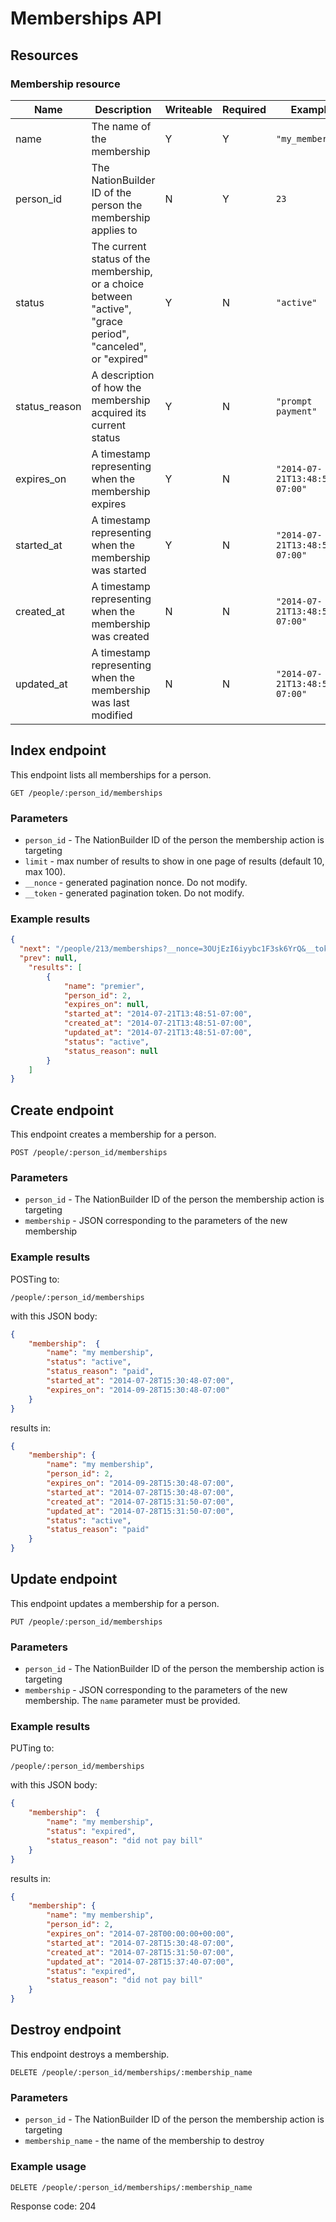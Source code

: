 # Memberships API

## Resources

### Membership resource

Name | Description | Writeable | Required | Examples
--- | --- | --- | --- | ---
name | The name of the membership | Y | Y | `"my_membership"`
person_id | The NationBuilder ID of the person the membership applies to | N | Y | `23`
status | The current status of the membership, or a choice between "active", "grace period", "canceled", or "expired" | Y | N | `"active"`
status_reason | A description of how the membership acquired its current status | Y | N | `"prompt payment"`
expires_on | A timestamp representing when the membership expires | Y | N | `"2014-07-21T13:48:51-07:00"`
started_at | A timestamp representing when the membership was started | Y | N | `"2014-07-21T13:48:51-07:00"`
created_at | A timestamp representing when the membership was created | N | N | `"2014-07-21T13:48:51-07:00"`
updated_at | A timestamp representing when the membership was last modified | N | N | `"2014-07-21T13:48:51-07:00"`

## Index endpoint

This endpoint lists all memberships for a person.

```
GET /people/:person_id/memberships
```

### Parameters

* `person_id` - The NationBuilder ID of the person the membership action is targeting
* `limit` - max number of results to show in one page of results (default 10, max 100).
* `__nonce` - generated pagination nonce. Do not modify.
* `__token` - generated pagination token. Do not modify.

### Example results

```json
{
  "next": "/people/213/memberships?__nonce=3OUjEzI6iyybc1F3sk6YrQ&__token=ADGvBW9wM69kUiss1KqTIyVeQ5M6OwiL6ttexRFnHK9m&limit=1",
  "prev": null,
    "results": [
        {
            "name": "premier",
            "person_id": 2,
            "expires_on": null,
            "started_at": "2014-07-21T13:48:51-07:00",
            "created_at": "2014-07-21T13:48:51-07:00",
            "updated_at": "2014-07-21T13:48:51-07:00",
            "status": "active",
            "status_reason": null
        }
    ]
}
```

## Create endpoint

This endpoint creates a membership for a person.

```
POST /people/:person_id/memberships
```

### Parameters

* `person_id` - The NationBuilder ID of the person the membership action is targeting
* `membership` - JSON corresponding to the parameters of the new membership

### Example results

POSTing to:

```
/people/:person_id/memberships
```

with this JSON body:

```json
{
    "membership":  {
        "name": "my membership",
        "status": "active",
        "status_reason": "paid",
        "started_at": "2014-07-28T15:30:48-07:00",
        "expires_on": "2014-09-28T15:30:48-07:00"
    }
}
```

results in:

```json
{
    "membership": {
        "name": "my membership",
        "person_id": 2,
        "expires_on": "2014-09-28T15:30:48-07:00",
        "started_at": "2014-07-28T15:30:48-07:00",
        "created_at": "2014-07-28T15:31:50-07:00",
        "updated_at": "2014-07-28T15:31:50-07:00",
        "status": "active",
        "status_reason": "paid"
    }
}
```

## Update endpoint

This endpoint updates a membership for a person.

```
PUT /people/:person_id/memberships
```

### Parameters

* `person_id` - The NationBuilder ID of the person the membership action is targeting
* `membership` - JSON corresponding to the parameters of the new membership. The `name` parameter must be provided.

### Example results

PUTing to:

```
/people/:person_id/memberships
```

with this JSON body:

```json
{
    "membership":  {
        "name": "my membership",
        "status": "expired",
        "status_reason": "did not pay bill"
    }
}
```

results in:

```json
{
    "membership": {
        "name": "my membership",
        "person_id": 2,
        "expires_on": "2014-07-28T00:00:00+00:00",
        "started_at": "2014-07-28T15:30:48-07:00",
        "created_at": "2014-07-28T15:31:50-07:00",
        "updated_at": "2014-07-28T15:37:40-07:00",
        "status": "expired",
        "status_reason": "did not pay bill"
    }
}
```

## Destroy endpoint

This endpoint destroys a membership.

```
DELETE /people/:person_id/memberships/:membership_name
```

### Parameters

* `person_id` - The NationBuilder ID of the person the membership action is targeting
* `membership_name` - the name of the membership to destroy

### Example usage

```
DELETE /people/:person_id/memberships/:membership_name
```

Response code: 204
